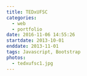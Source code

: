```yaml
---
title: TEDxUFSC
categories:
  - web
  - portfolio
date: 2016-11-06 14:55:26
startdate: 2013-10-01
enddate: 2013-11-01
tags: Javascript, Bootstrap
photos:
  - tedxufsc1.jpg
---
```

